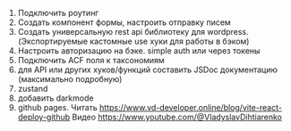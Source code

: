 1. Подключить роутинг
2. Создать компонент формы, настроить отправку писем
3. Создать универсальную rest api библиотеку для wordpress. (Экспортируемые кастомные use хуки для работы в бэком)
4. Настроить авторизацию на бэке. simple auth или через токены
5. Подключить ACF поля к таксономиям
6. для API или других хуков/функций составить JSDoc документацию (максимально подробную)
7. zustand
8. добавить darkmode
9. github pages. Читать https://www.vd-developer.online/blog/vite-react-deploy-github Видео https://www.youtube.com/@VladyslavDihtiarenko